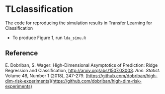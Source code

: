 # TLclassification
The code for reproducing the simulation results in Transfer Learning for Classification

- To produce Figure 1, run `lda_simu.R`

## Reference
E. Dobriban, S. Wager: High-Dimensional Asymptotics of Prediction: Ridge Regression and Classification, http://arxiv.org/abs/1507.03003. *Ann. Statist*. Volume 46, Number 1 (2018), 247-279.
[https://github.com/dobriban/high-dim-risk-experiments](https://github.com/dobriban/high-dim-risk-experiments)
